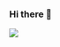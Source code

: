 ### Hi there 👋

<a href="[버튼을 눌렀을 때 이동할 링크](https://www.instagram.com/xxmin_0/)" target="_blank"><img src="https://img.shields.io/badge/뱃지레이블-배경색?style=뱃지모양&logo=E4405F&logoColor=로고색상"/></a>



